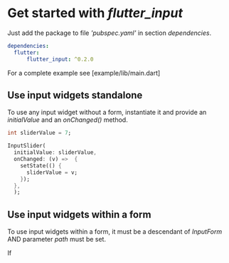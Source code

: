 # Get started with _flutter_input_

Just add the package to file _'pubspec.yaml'_ in section _dependencies_.

```yaml
dependencies:
  flutter:  
      flutter_input: ^0.2.0    
```

For a complete example see [example/lib/main.dart]

## Use input widgets standalone

To use any input widget without a form, instantiate it
and provide an _initialValue_ and an _onChanged()_ method.

```dart
int sliderValue = 7;

InputSlider(
  initialValue: sliderValue,
  onChanged: (v) =>  {
    setState(() {
      sliderValue = v;
    });
  },
  );
```

## Use input widgets within a form

To use input widgets within a form, it must be a descendant of
_InputForm_ AND parameter _path_ must be set.

If 